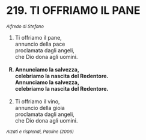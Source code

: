 # 219. TI OFFRIAMO IL PANE

<sub><i>Alfredo di Stefano</i></sub>
<ol>
	<li>Ti offriamo il pane,<br>
		annuncio della pace<br>
		proclamata dagli angeli,<br>
		che Dio dona agli uomini.</li><br>
	<b><li type="A" value="18">Annunciamo la salvezza,<br>
		celebriamo la nascita del Redentore.<br>
		Annunciamo la salvezza,<br>
		celebriamo la nascita del Redentore.</li></b><br>
	<li value="2">Ti offriamo il vino,<br>
		annuncio della gioia<br>
		proclamata dagli angeli,<br>
		che Dio dona agli uomini.</li>
</ol>
<sub><i>Alzati e risplendi, Paoline (2006)</i></sub>

